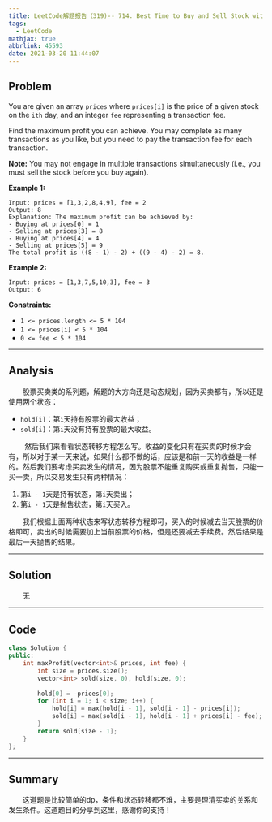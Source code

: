 ```yaml
---
title: LeetCode解题报告（319)-- 714. Best Time to Buy and Sell Stock with Transaction Fee
tags:
  - LeetCode
mathjax: true
abbrlink: 45593
date: 2021-03-20 11:44:07
---
```


## Problem

You are given an array `prices` where `prices[i]` is the price of a given stock on the `ith` day, and an integer `fee` representing a transaction fee.

Find the maximum profit you can achieve. You may complete as many transactions as you like, but you need to pay the transaction fee for each transaction.

**Note:** You may not engage in multiple transactions simultaneously (i.e., you must sell the stock before you buy again).

<!-- more -->

**Example 1:**

```
Input: prices = [1,3,2,8,4,9], fee = 2
Output: 8
Explanation: The maximum profit can be achieved by:
- Buying at prices[0] = 1
- Selling at prices[3] = 8
- Buying at prices[4] = 4
- Selling at prices[5] = 9
The total profit is ((8 - 1) - 2) + ((9 - 4) - 2) = 8.
```

**Example 2:**

```
Input: prices = [1,3,7,5,10,3], fee = 3
Output: 6
```

**Constraints:**

- `1 <= prices.length <= 5 * 104`
- `1 <= prices[i] < 5 * 104`
- `0 <= fee < 5 * 104`

------

## Analysis

&emsp;&emsp;股票买卖类的系列题，解题的大方向还是动态规划，因为买卖都有，所以还是使用两个状态：

- `hold[i]`：第`i`天持有股票的最大收益；
- `sold[i]`：第`i`天没有持有股票的最大收益。

&emsp;&emsp; 然后我们来看看状态转移方程怎么写。收益的变化只有在买卖的时候才会有，所以对于某一天来说，如果什么都不做的话，应该是和前一天的收益是一样的。然后我们要考虑买卖发生的情况，因为股票不能重复购买或重复抛售，只能一买一卖，所以交易发生只有两种情况：

1. 第`i - 1`天是持有状态，第`i`天卖出；
2. 第`i - 1`天是抛售状态，第`i`天买入。

&emsp;&emsp;我们根据上面两种状态来写状态转移方程即可，买入的时候减去当天股票的价格即可，卖出的时候需要加上当前股票的价格，但是还要减去手续费。然后结果是最后一天抛售的结果。

------

## Solution

&emsp;&emsp;无

------

## Code

```c++
class Solution {
public:
    int maxProfit(vector<int>& prices, int fee) {
        int size = prices.size();
        vector<int> sold(size, 0), hold(size, 0);
        
        hold[0] = -prices[0];
        for (int i = 1; i < size; i++) {
            hold[i] = max(hold[i - 1], sold[i - 1] - prices[i]);
            sold[i] = max(sold[i - 1], hold[i - 1] + prices[i] - fee);
        }
        return sold[size - 1];
    }
};
```

------

## Summary

&emsp;&emsp;这道题是比较简单的dp，条件和状态转移都不难，主要是理清买卖的关系和发生条件。这道题目的分享到这里，感谢你的支持！
